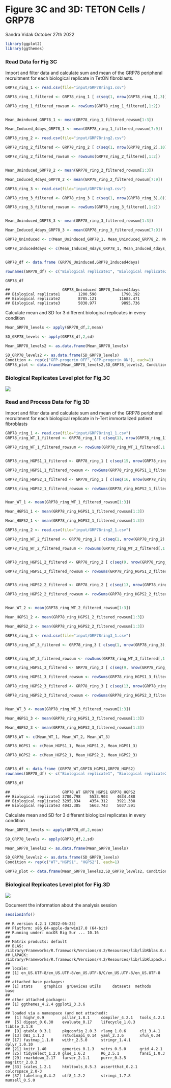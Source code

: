 Figure 3C and 3D: TETON Cells / GRP78
================
Sandra Vidak
October 27th 2022

``` r
library(ggplot2)
library(ggthemes)
```

### Read Data for Fig 3C

Import and filter data and calculate sum and mean of the GRP78
peripheral recruitment for each biological replicate in TetON
fibroblasts.

``` r
GRP78_ring_1 <- read.csv(file="input/GRP78ring1.csv")

GRP78_ring_1_filtered <- GRP78_ring_1 [ c(seq(1, nrow(GRP78_ring_1),3)), c("Intensity.Nucleus.3", "Intensity.Nucleus.4")]

GRP78_ring_1_filtered_rowsum <- rowSums(GRP78_ring_1_filtered[,1:2])


Mean_Uninduced_GRP78_1 <- mean(GRP78_ring_1_filtered_rowsum[1:3])

Mean_Induced_4days_GRP78_1 <- mean(GRP78_ring_1_filtered_rowsum[7:9])
```

``` r
GRP78_ring_2 <- read.csv(file="input/GRP78ring2.csv") 

GRP78_ring_2_filtered <- GRP78_ring_2 [ c(seq(1, nrow(GRP78_ring_2),10)), c("Intensity.Nucleus.3", "Intensity.Nucleus.4")]

GRP78_ring_2_filtered_rowsum <- rowSums(GRP78_ring_2_filtered[,1:2])


Mean_Uninduced_GRP78_2 <- mean(GRP78_ring_2_filtered_rowsum[1:3])

Mean_Induced_4days_GRP78_2 <- mean(GRP78_ring_2_filtered_rowsum[7:9])
```

``` r
GRP78_ring_3 <- read.csv(file="input/GRP78ring3.csv") 

GRP78_ring_3_filtered <- GRP78_ring_3 [ c(seq(1, nrow(GRP78_ring_3),8)), c("Intensity.Nucleus.3", "Intensity.Nucleus.4")]

GRP78_ring_3_filtered_rowsum <- rowSums(GRP78_ring_3_filtered[,1:2])


Mean_Uninduced_GRP78_3 <- mean(GRP78_ring_3_filtered_rowsum[1:3])

Mean_Induced_4days_GRP78_3 <- mean(GRP78_ring_3_filtered_rowsum[7:9])
```

``` r
GRP78_Uninduced <- c(Mean_Uninduced_GRP78_1, Mean_Uninduced_GRP78_2, Mean_Uninduced_GRP78_3)

GRP78_Induced4days <- c(Mean_Induced_4days_GRP78_1, Mean_Induced_4days_GRP78_2, Mean_Induced_4days_GRP78_3)


GRP78_df <- data.frame (GRP78_Uninduced,GRP78_Induced4days)

rownames(GRP78_df) <- c("Biological replicate1", "Biological replicate2", "Biological replicate3")

GRP78_df
```

    ##                       GRP78_Uninduced GRP78_Induced4days
    ## Biological replicate1        1200.590           1790.192
    ## Biological replicate2        8785.121          11683.471
    ## Biological replicate3        5030.977           9895.736

Calculate mean and SD for 3 different biological replicates in every
condition

``` r
Mean_GRP78_levels <- apply(GRP78_df,2,mean)

SD_GRP78_levels <- apply(GRP78_df,2,sd)

Mean_GRP78_levels2 <- as.data.frame(Mean_GRP78_levels)

SD_GRP78_levels2 <- as.data.frame(SD_GRP78_levels)
Condition <- rep(c("GFP-progerin OFF","GFP-progerin ON"), each=1)
GRP78_plot <- data.frame(Mean_GRP78_levels2,SD_GRP78_levels2, Condition)
```

### Biological Replicates Level plot for Fig.3C

![](output/Fig_3C-1.png)<!-- -->

### Read and Process Data for Fig 3D

Import and filter data and calculate sum and mean of the GRP78
peripheral recruitment for each biological replicate in h-Tert
immortalized patient fibroblasts

``` r
GRP78_ring_1 <- read.csv(file="input/GRP78ring1_1.csv") 
GRP78_ring_WT_1_filtered <- GRP78_ring_1 [ c(seq(13, nrow(GRP78_ring_1),4)), c("Intensity.Nucleus.3", "Intensity.Nucleus.4")]

GRP78_ring_WT_1_filtered_rowsum <- rowSums(GRP78_ring_WT_1_filtered[,1:2])


GRP78_ring_HGPS1_1_filtered <- GRP78_ring_1 [ c(seq(15, nrow(GRP78_ring_1),4)), c("Intensity.Nucleus.3", "Intensity.Nucleus.4")]

GRP78_ring_HGPS1_1_filtered_rowsum <- rowSums(GRP78_ring_HGPS1_1_filtered[,1:2])

GRP78_ring_HGPS2_1_filtered <- GRP78_ring_1 [ c(seq(16, nrow(GRP78_ring_1),4)), c("Intensity.Nucleus.3", "Intensity.Nucleus.4")]

GRP78_ring_HGPS2_1_filtered_rowsum <- rowSums(GRP78_ring_HGPS2_1_filtered[,1:2])


Mean_WT_1 <- mean(GRP78_ring_WT_1_filtered_rowsum[1:3])

Mean_HGPS1_1 <- mean(GRP78_ring_HGPS1_1_filtered_rowsum[1:3])

Mean_HGPS2_1 <- mean(GRP78_ring_HGPS2_1_filtered_rowsum[1:3])
```

``` r
GRP78_ring_2 <- read.csv(file="input/GRP78ring2_1.csv") 

GRP78_ring_WT_2_filtered <- GRP78_ring_2 [ c(seq(1, nrow(GRP78_ring_2),16)), c("Intensity.Nucleus.3", "Intensity.Nucleus.4")]

GRP78_ring_WT_2_filtered_rowsum <- rowSums(GRP78_ring_WT_2_filtered[,1:2])


GRP78_ring_HGPS1_2_filtered <- GRP78_ring_2 [ c(seq(9, nrow(GRP78_ring_2),16)), c("Intensity.Nucleus.3", "Intensity.Nucleus.4")]

GRP78_ring_HGPS1_2_filtered_rowsum <- rowSums(GRP78_ring_HGPS1_2_filtered[,1:2])


GRP78_ring_HGPS2_2_filtered <- GRP78_ring_2 [ c(seq(13, nrow(GRP78_ring_2),16)), c("Intensity.Nucleus.3", "Intensity.Nucleus.4")]

GRP78_ring_HGPS2_2_filtered_rowsum <- rowSums(GRP78_ring_HGPS2_2_filtered[,1:2])


Mean_WT_2 <- mean(GRP78_ring_WT_2_filtered_rowsum[1:3])

Mean_HGPS1_2 <- mean(GRP78_ring_HGPS1_2_filtered_rowsum[1:3])

Mean_HGPS2_2 <- mean(GRP78_ring_HGPS2_2_filtered_rowsum[1:3])
```

``` r
GRP78_ring_3 <- read.csv(file="input/GRP78ring3_1.csv") 

GRP78_ring_WT_3_filtered <- GRP78_ring_3 [ c(seq(1, nrow(GRP78_ring_3),16)), c("Intensity.Nucleus.3", "Intensity.Nucleus.4")]


GRP78_ring_WT_3_filtered_rowsum <- rowSums(GRP78_ring_WT_3_filtered[,1:2])

GRP78_ring_HGPS1_3_filtered <- GRP78_ring_3 [ c(seq(9, nrow(GRP78_ring_3),16)), c("Intensity.Nucleus.3", "Intensity.Nucleus.4")]

GRP78_ring_HGPS1_3_filtered_rowsum <- rowSums(GRP78_ring_HGPS1_3_filtered[,1:2])

GRP78_ring_HGPS2_3_filtered <- GRP78_ring_3 [ c(seq(13, nrow(GRP78_ring_3),16)), c("Intensity.Nucleus.3", "Intensity.Nucleus.4")]

GRP78_ring_HGPS2_3_filtered_rowsum <- rowSums(GRP78_ring_HGPS2_3_filtered[,1:2])


Mean_WT_3 <- mean(GRP78_ring_WT_3_filtered_rowsum[1:3])

Mean_HGPS1_3 <- mean(GRP78_ring_HGPS1_3_filtered_rowsum[1:3])

Mean_HGPS2_3 <- mean(GRP78_ring_HGPS2_3_filtered_rowsum[1:3])
```

``` r
GRP78_WT <- c(Mean_WT_1, Mean_WT_2, Mean_WT_3)

GRP78_HGPS1 <- c(Mean_HGPS1_1, Mean_HGPS1_2, Mean_HGPS1_3)

GRP78_HGPS2 <- c(Mean_HGPS2_1, Mean_HGPS2_2, Mean_HGPS2_3)


GRP78_df <- data.frame (GRP78_WT,GRP78_HGPS1,GRP78_HGPS2)
rownames(GRP78_df) <- c("Biological replicate1", "Biological replicate2", "Biological replicate3")

GRP78_df
```

    ##                       GRP78_WT GRP78_HGPS1 GRP78_HGPS2
    ## Biological replicate1 3700.798    5533.903    4634.488
    ## Biological replicate2 3295.834    4354.312    3921.338
    ## Biological replicate3 4043.385    5663.743    5037.591

Calculate mean and SD for 3 different biological replicates in every
condition

``` r
Mean_GRP78_levels <- apply(GRP78_df,2,mean)

SD_GRP78_levels <- apply(GRP78_df,2,sd)

Mean_GRP78_levels2 <- as.data.frame(Mean_GRP78_levels)

SD_GRP78_levels2 <- as.data.frame(SD_GRP78_levels)
Condition <- rep(c("WT","HGPS1", "HGPS2"), each=1)

GRP78_plot <- data.frame(Mean_GRP78_levels2,SD_GRP78_levels2, Condition)
```

### Biological Replicates Level plot for Fig.3D

![](output/Fig_3D-1.png)<!-- -->

Document the information about the analysis session

``` r
sessionInfo()
```

    ## R version 4.2.1 (2022-06-23)
    ## Platform: x86_64-apple-darwin17.0 (64-bit)
    ## Running under: macOS Big Sur ... 10.16
    ## 
    ## Matrix products: default
    ## BLAS:   /Library/Frameworks/R.framework/Versions/4.2/Resources/lib/libRblas.0.dylib
    ## LAPACK: /Library/Frameworks/R.framework/Versions/4.2/Resources/lib/libRlapack.dylib
    ## 
    ## locale:
    ## [1] en_US.UTF-8/en_US.UTF-8/en_US.UTF-8/C/en_US.UTF-8/en_US.UTF-8
    ## 
    ## attached base packages:
    ## [1] stats     graphics  grDevices utils     datasets  methods   base     
    ## 
    ## other attached packages:
    ## [1] ggthemes_4.2.4 ggplot2_3.3.6 
    ## 
    ## loaded via a namespace (and not attached):
    ##  [1] highr_0.9        pillar_1.8.1     compiler_4.2.1   tools_4.2.1     
    ##  [5] digest_0.6.30    evaluate_0.17    lifecycle_1.0.3  tibble_3.1.8    
    ##  [9] gtable_0.3.1     pkgconfig_2.0.3  rlang_1.0.6      cli_3.4.1       
    ## [13] DBI_1.1.3        rstudioapi_0.14  yaml_2.3.6       xfun_0.34       
    ## [17] fastmap_1.1.0    withr_2.5.0      stringr_1.4.1    dplyr_1.0.10    
    ## [21] knitr_1.40       generics_0.1.3   vctrs_0.5.0      grid_4.2.1      
    ## [25] tidyselect_1.2.0 glue_1.6.2       R6_2.5.1         fansi_1.0.3     
    ## [29] rmarkdown_2.17   farver_2.1.1     purrr_0.3.5      magrittr_2.0.3  
    ## [33] scales_1.2.1     htmltools_0.5.3  assertthat_0.2.1 colorspace_2.0-3
    ## [37] labeling_0.4.2   utf8_1.2.2       stringi_1.7.8    munsell_0.5.0
